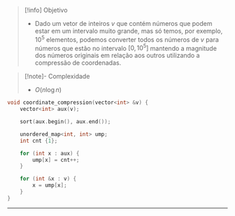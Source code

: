 > [!info] Objetivo
> - Dado um vetor de inteiros $v$  que contém números que podem estar em um intervalo muito grande, mas só temos, por exemplo, $10^5$ elementos, podemos converter todos os números de $v$ para números que estão no intervalo $[0, 10^5]$ mantendo a magnitude dos números originais em relação aos outros utilizando a compressão de coordenadas.

> [!note]- Complexidade
> - $O(n \log n)$

```cpp
void coordinate_compression(vector<int> &v) {
	vector<int> aux(v);

	sort(aux.begin(), aux.end());

	unordered_map<int, int> ump;
	int cnt {1};

	for (int x : aux) {
		ump[x] = cnt++;
	}

	for (int &x : v) {
		x = ump[x];
	}
}
```

---